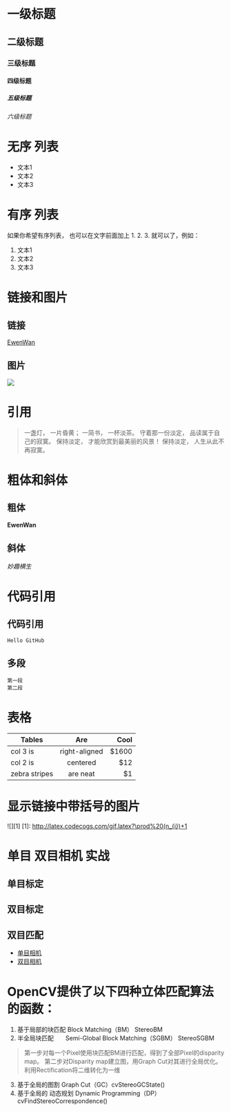 # 一级标题
## 二级标题
### 三级标题
#### 四级标题
##### 五级标题
###### 六级标题 

# 无序 列表
- 文本1
- 文本2
- 文本3
 
# 有序 列表 
如果你希望有序列表，
也可以在文字前面加上 1. 2. 3. 就可以了，例如：

1. 文本1
2. 文本2
3. 文本3

# 链接和图片
## 链接
[EwenWan](https://github.com/Ewenwan)
## 图片
![](https://github.com/Ewenwan/MVision/blob/master/CNN/%E5%9B%BE%E7%89%87%E8%B5%84%E6%96%99/8.2MASK%20RCNN%E7%BB%93%E6%9E%84%E5%9B%BE_%E5%A4%A7%E6%A1%86%E6%9E%B6.jpeg)

# 引用
> 一盏灯， 一片昏黄； 一简书， 一杯淡茶。 守着那一份淡定， 品读属于自己的寂寞。 保持淡定， 才能欣赏到最美丽的风景！ 保持淡定， 人生从此不再寂寞。

# 粗体和斜体
## 粗体
**EwenWan**
## 斜体
*妙趣横生*

# 代码引用
## 代码引用
`Hello GitHub`
## 多段
```
第一段
第二段
```

# 表格
| Tables        | Are           | Cool  |
| ------------- |:-------------:| -----:|
| col 3 is      | right-aligned | $1600 |
| col 2 is      | centered      |   $12 |
| zebra stripes | are neat      |    $1 |

# 显示链接中带括号的图片
![][1]
[1]: http://latex.codecogs.com/gif.latex?\prod%20(n_{i})+1


# 单目 双目相机 实战
## 单目标定
## 双目标定
## 双目匹配
- [单目相机](monocular/calibration.cpp)
- [双目相机](stereo/stereo_calib.cpp)


# OpenCV提供了以下四种立体匹配算法的函数：

1. 基于局部的块匹配    Block Matching（BM） StereoBM
2. 半全局块匹配        Semi-Global Block Matching（SGBM） StereoSGBM
>第一步对每一个Pixel使用块匹配BM进行匹配，得到了全部Pixel的disparity map。
>第二步对Disparity map建立图，用Graph Cut对其进行全局优化。
>利用Rectification将二维转化为一维
3. 基于全局的图割      Graph Cut（GC）cvStereoGCState()
4. 基于全局的 动态规划 Dynamic Programming（DP）cvFindStereoCorrespondence()



